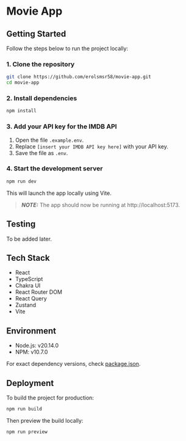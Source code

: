 # Movie App

## Getting Started

Follow the steps below to run the project locally:

### 1. Clone the repository

```bash
git clone https://github.com/erolsmsr58/movie-app.git
cd movie-app
```

### 2. Install dependencies

```bash
npm install
```

### 3. Add your API key for the IMDB API

1. Open the file `.example.env`.
2. Replace `[insert your IMDB API key here]` with your API key.
3. Save the file as `.env`.

### 4. Start the development server
```bash
npm run dev
```

This will launch the app locally using Vite.

> **_NOTE:_**  The app should now be running at http://localhost:5173.

## Testing

To be added later.

## Tech Stack

- React
- TypeScript
- Chakra UI
- React Router DOM
- React Query
- Zustand
- Vite

## Environment

- Node.js: v20.14.0
- NPM: v10.7.0

For exact dependency versions, check [package.json](https://github.com/erolsmsr58/movie-app/blob/master/package.json).

## Deployment
To build the project for production:

```bash
npm run build
```

Then preview the build locally:

```bash
npm run preview
```
